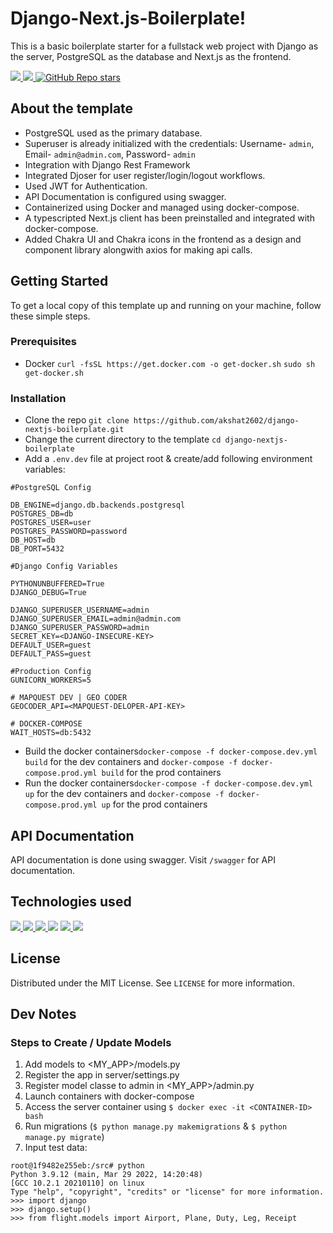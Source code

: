 # Django-Next.js-Boilerplate!

This is a basic boilerplate starter for a fullstack web project with Django as the server, PostgreSQL as the database and Next.js as the frontend.

<a href="https://www.codefactor.io/repository/github/akshat2602/django-nextjs-boilerplate/overview/master" target="_blank"> <img src="https://img.shields.io/codefactor/grade/github/akshat2602/django-nextjs-boilerplate?style=flat-square" /> </a>
<a href="https://github.com/akshat2602/django-nextjs-template/blob/master/LICENSE" target="_blank"> <img src="https://img.shields.io/github/license/akshat2602/django-nextjs-template?style=flat-square" /> </a>
<a href="https://github.com/akshat2602/django-nextjs-template" target="_blank"> <img alt="GitHub Repo stars" src="https://img.shields.io/github/stars/akshat2602/django-nextjs-template?style=flat-square"> </a>

## About the template

- PostgreSQL used as the primary database.
- Superuser is already initialized with the credentials: Username- `admin`, Email- `admin@admin.com`, Password- `admin`
- Integration with Django Rest Framework
- Integrated Djoser for user register/login/logout workflows.
- Used JWT for Authentication.
- API Documentation is configured using swagger.
- Containerized using Docker and managed using docker-compose.
- A typescripted Next.js client has been preinstalled and integrated with docker-compose.
- Added Chakra UI and Chakra icons in the frontend as a design and component library alongwith axios for making api calls.

## Getting Started

To get a local copy of this template up and running on your machine, follow these simple steps.

### Prerequisites

- Docker
  `curl -fsSL https://get.docker.com -o get-docker.sh`
  `sudo sh get-docker.sh`

### Installation

- Clone the repo `git clone https://github.com/akshat2602/django-nextjs-boilerplate.git`
- Change the current directory to the template `cd django-nextjs-boilerplate`
- Add a `.env.dev` file at project root & create/add following environment variables:

```
#PostgreSQL Config

DB_ENGINE=django.db.backends.postgresql
POSTGRES_DB=db
POSTGRES_USER=user
POSTGRES_PASSWORD=password
DB_HOST=db
DB_PORT=5432

#Django Config Variables

PYTHONUNBUFFERED=True
DJANGO_DEBUG=True

DJANGO_SUPERUSER_USERNAME=admin
DJANGO_SUPERUSER_EMAIL=admin@admin.com
DJANGO_SUPERUSER_PASSWORD=admin
SECRET_KEY=<DJANGO-INSECURE-KEY>
DEFAULT_USER=guest
DEFAULT_PASS=guest

#Production Config
GUNICORN_WORKERS=5

# MAPQUEST DEV | GEO CODER
GEOCODER_API=<MAPQUEST-DELOPER-API-KEY>

# DOCKER-COMPOSE
WAIT_HOSTS=db:5432
```

- Build the docker containers`docker-compose -f docker-compose.dev.yml build` for the dev containers and `docker-compose -f docker-compose.prod.yml build` for the prod containers
- Run the docker containers`docker-compose -f docker-compose.dev.yml up` for the dev containers and `docker-compose -f docker-compose.prod.yml up` for the prod containers

## API Documentation

API documentation is done using swagger. Visit `/swagger` for API documentation.

## Technologies used

<a href="https://www.djangoproject.com/" target="_blank"><img src="https://img.shields.io/badge/Django-092E20?style=for-the-badge&logo=django&logoColor=white"/> </a>
<a href="https://www.django-rest-framework.org/" target="_blank"> <img src="https://img.shields.io/badge/DJANGO-REST-ff1709?style=for-the-badge&logo=django&logoColor=white&color=ff1709&labelColor=gray" /> </a>
<a href="https://www.docker.com/" target="_blank"><img src="https://img.shields.io/badge/Docker-2496ED?style=for-the-badge&logo=docker&logoColor=white"/> </a>
<a href="https://www.postgresql.org" target="_blank"> <img src="https://img.shields.io/badge/PostgreSQL-316192?style=for-the-badge&logo=postgresql&logoColor=white"/></a>
<a href="https://www.nextjs.org/" target="_blank"> <img src="https://img.shields.io/badge/Next.JS-000000?style=for-the-badge&logo=next.js&logoColor=white"/> </a>
<a href="https://www.typescriptlang.org/" target="_blank"><img src="https://img.shields.io/badge/TypeScript-007ACC?style=for-the-badge&logo=typescript&logoColor=white"/></a>

## License

Distributed under the MIT License. See `LICENSE` for more information.

## Dev Notes

### Steps to Create / Update Models

1. Add models to <MY_APP>/models.py
2. Register the app in server/settings.py
3. Register model classe to admin in <MY_APP>/admin.py
4. Launch containers with docker-compose
5. Access the server container using `$ docker exec -it <CONTAINER-ID> bash`
6. Run migrations (`$ python manage.py makemigrations` & `$ python manage.py migrate`)
7. Input test data:

```
root@1f9482e255eb:/src# python
Python 3.9.12 (main, Mar 29 2022, 14:20:48)
[GCC 10.2.1 20210110] on linux
Type "help", "copyright", "credits" or "license" for more information.
>>> import django
>>> django.setup()
>>> from flight.models import Airport, Plane, Duty, Leg, Receipt
```
